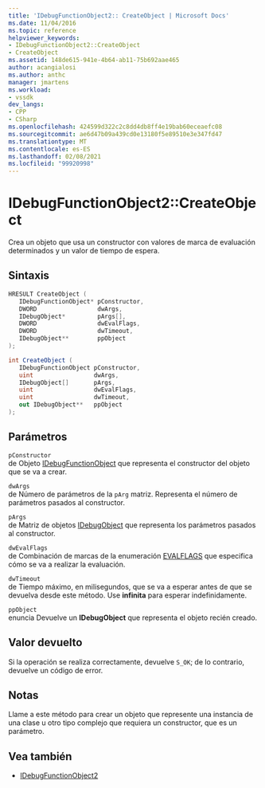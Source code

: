 ```yaml
---
title: 'IDebugFunctionObject2:: CreateObject | Microsoft Docs'
ms.date: 11/04/2016
ms.topic: reference
helpviewer_keywords:
- IDebugFunctionObject2::CreateObject
- CreateObject
ms.assetid: 148de615-941e-4b64-ab11-75b692aae465
author: acangialosi
ms.author: anthc
manager: jmartens
ms.workload:
- vssdk
dev_langs:
- CPP
- CSharp
ms.openlocfilehash: 424599d322c2c8dd4db8ff4e19bab60eceaefc08
ms.sourcegitcommit: ae6d47b09a439cd0e13180f5e89510e3e347fd47
ms.translationtype: MT
ms.contentlocale: es-ES
ms.lasthandoff: 02/08/2021
ms.locfileid: "99920998"
---
```

# <a name="idebugfunctionobject2createobject"></a>IDebugFunctionObject2::CreateObject
Crea un objeto que usa un constructor con valores de marca de evaluación determinados y un valor de tiempo de espera.

## <a name="syntax"></a>Sintaxis

```cpp
HRESULT CreateObject (
   IDebugFunctionObject* pConstructor,
   DWORD                 dwArgs,
   IDebugObject*         pArgs[],
   DWORD                 dwEvalFlags,
   DWORD                 dwTimeout,
   IDebugObject**        ppObject
);
```

```csharp
int CreateObject (
   IDebugFunctionObject pConstructor,
   uint                 dwArgs,
   IDebugObject[]       pArgs,
   uint                 dwEvalFlags,
   uint                 dwTimeout,
   out IDebugObject**   ppObject
);
```

## <a name="parameters"></a>Parámetros
`pConstructor`\
de Objeto [IDebugFunctionObject](../../../extensibility/debugger/reference/idebugfunctionobject.md) que representa el constructor del objeto que se va a crear.

`dwArgs`\
de Número de parámetros de la `pArg` matriz. Representa el número de parámetros pasados al constructor.

`pArgs`\
de Matriz de objetos [IDebugObject](../../../extensibility/debugger/reference/idebugobject.md) que representa los parámetros pasados al constructor.

`dwEvalFlags`\
de Combinación de marcas de la enumeración [EVALFLAGS](../../../extensibility/debugger/reference/evalflags.md) que especifica cómo se va a realizar la evaluación.

`dwTimeout`\
de Tiempo máximo, en milisegundos, que se va a esperar antes de que se devuelva desde este método. Use **infinita** para esperar indefinidamente.

`ppObject`\
enuncia Devuelve un **IDebugObject** que representa el objeto recién creado.

## <a name="return-value"></a>Valor devuelto
 Si la operación se realiza correctamente, devuelve `S_OK`; de lo contrario, devuelve un código de error.

## <a name="remarks"></a>Notas
 Llame a este método para crear un objeto que represente una instancia de una clase u otro tipo complejo que requiera un constructor, que es un parámetro.

## <a name="see-also"></a>Vea también
- [IDebugFunctionObject2](../../../extensibility/debugger/reference/idebugfunctionobject2.md)
